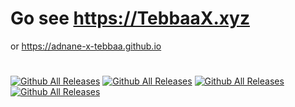 # Go see https://TebbaaX.xyz
or https://adnane-x-tebbaa.github.io
#
[![Github All Releases](https://img.shields.io/uptimerobot/status/m786948008-049133191fa1841e8615c377)]()
[![Github All Releases](https://img.shields.io/uptimerobot/ratio/m786948008-049133191fa1841e8615c377)]()
[![Github All Releases](https://img.shields.io/badge/Views-N%2FA-red)]()
[![Github All Releases](https://img.shields.io/badge/physical%20status-on%20fire%20%F0%9F%94%A5-blue)]()

